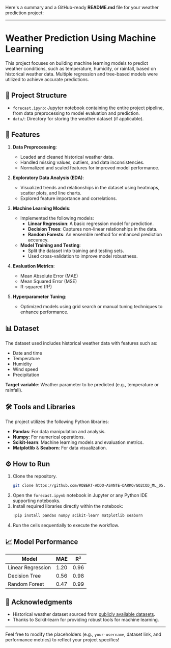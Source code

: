 Here's a summary and a GitHub-ready **README.md** file for your weather prediction project:

---

# Weather Prediction Using Machine Learning

This project focuses on building machine learning models to predict weather conditions, such as temperature, humidity, or rainfall, based on historical weather data. Multiple regression and tree-based models were utilized to achieve accurate predictions.

## 📂 Project Structure

- `forecast.ipynb`: Jupyter notebook containing the entire project pipeline, from data preprocessing to model evaluation and prediction.
- `data/`: Directory for storing the weather dataset (if applicable).

## 🚀 Features

1. **Data Preprocessing**:
   - Loaded and cleaned historical weather data.
   - Handled missing values, outliers, and data inconsistencies.
   - Normalized and scaled features for improved model performance.

2. **Exploratory Data Analysis (EDA)**:
   - Visualized trends and relationships in the dataset using heatmaps, scatter plots, and line charts.
   - Explored feature importance and correlations.

3. **Machine Learning Models**:
   - Implemented the following models:
     - **Linear Regression**: A basic regression model for prediction.
     - **Decision Trees**: Captures non-linear relationships in the data.
     - **Random Forests**: An ensemble method for enhanced prediction accuracy.
   - **Model Training and Testing**:
     - Split the dataset into training and testing sets.
     - Used cross-validation to improve model robustness.

4. **Evaluation Metrics**:
   - Mean Absolute Error (MAE)
   - Mean Squared Error (MSE)
   - R-squared (R²)

5. **Hyperparameter Tuning**:
   - Optimized models using grid search or manual tuning techniques to enhance performance.

## 📊 Dataset
The dataset used includes historical weather data with features such as:
- Date and time
- Temperature
- Humidity
- Wind speed
- Precipitation

**Target variable**: Weather parameter to be predicted (e.g., temperature or rainfall).

## 🛠️ Tools and Libraries
The project utilizes the following Python libraries:
- **Pandas**: For data manipulation and analysis.
- **Numpy**: For numerical operations.
- **Scikit-learn**: Machine learning models and evaluation metrics.
- **Matplotlib** & **Seaborn**: For data visualization.

## ⚙️ How to Run
1. Clone the repository.
   ```bash
   git clone https://github.com/ROBERT-ADDO-ASANTE-DARKO/GO2COD_ML_05.git
   ```
2. Open the `forecast.ipynb` notebook in Jupyter or any Python IDE supporting notebooks.
3. Install required libraries directly within the notebook:
   ```python
   !pip install pandas numpy scikit-learn matplotlib seaborn
   ```
4. Run the cells sequentially to execute the workflow.

## 📈 Model Performance
| Model              | MAE     | R²    |
|--------------------|---------|---------|
| Linear Regression  | 1.20   | 0.96   |
| Decision Tree      | 0.56   | 0.98   |
| Random Forest      | 0.47   | 0.99   |

## 🔗 Acknowledgments
- Historical weather dataset sourced from [publicly available datasets](https://www.kaggle.com/).
- Thanks to Scikit-learn for providing robust tools for machine learning.

---

Feel free to modify the placeholders (e.g., `your-username`, dataset link, and performance metrics) to reflect your project specifics!
